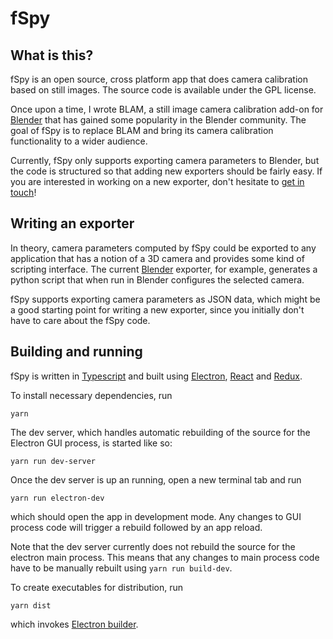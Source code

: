 # fSpy

## What is this?

fSpy is an open source, cross platform app that does camera calibration based on still images. The source code is available under the GPL license. 

Once upon a time, I wrote BLAM, a still image camera calibration add-on for [Blender](https://blender.org) that has gained some popularity in the Blender community. The goal of fSpy is to replace BLAM and bring its camera calibration functionality to a wider audience.

Currently, fSpy only supports exporting camera parameters to Blender, but the code is structured so that adding new exporters should be fairly easy. If you are interested in working on a new exporter, don't hesitate to [get in touch](https://github.com/stuffmatic/fSpy/issues)!

## Writing an exporter

In theory, camera parameters computed by fSpy could be exported to any application that has a notion of a 3D camera and provides some kind of scripting interface. The current [Blender](https://blender.org) exporter, for example, generates a python script that when run in Blender configures the selected camera.

fSpy supports exporting camera parameters as JSON data, which might be a good starting point for writing a new exporter, since you initially don't have to care about the fSpy code.

## Building and running 

fSpy is written in [Typescript](https://www.typescriptlang.org) and built using [Electron](https://electronjs.org), [React](https://reactjs.org) and [Redux](https://redux.js.org).

To install necessary dependencies, run

```
yarn
```

The dev server, which handles automatic rebuilding of the source for the Electron GUI process, is started like so:

```
yarn run dev-server
```

Once the dev server is up an running, open a new terminal tab and run

```
yarn run electron-dev
```

which should open the app in development mode. Any changes to GUI process code will trigger a rebuild followed by an app reload.

Note that the dev server currently does not rebuild the source for the electron main process. This means that any changes to main process code have to be manually rebuilt using `yarn run build-dev`.

To create executables for distribution, run

```
yarn dist
```

which invokes [Electron builder](https://github.com/electron-userland/electron-builder).